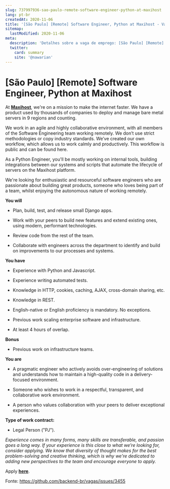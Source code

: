 ```yaml
---
slug: 737997936-sao-paulo-remote-software-engineer-python-at-maxihost
lang: pt-br
createdAt: 2020-11-06
title: '[São Paulo] [Remote] Software Engineer, Python at Maxihost - Vaga de Emprego'
sitemap:
  lastModified: 2020-11-06
meta:
  description: 'Detalhes sobre a vaga de emprego: [São Paulo] [Remote] Software Engineer, Python at Maxihost'
  twitter:
    card: summary
    site: '@nawarian'
---
```


# [São Paulo] [Remote] Software Engineer, Python at Maxihost

At **[Maxihost](https://www.maxihost.com/)**, we're on a mission to make the internet faster. We have a product used by thousands of companies to deploy and manage bare metal servers in 9 regions and counting.

We work in an agile and highly collaborative environment, with all members of the Software Engineering team working remotely. We don’t use strict methodologies or copy industry standards. We’ve created our own workflow, which allows us to work calmly and productively. This workflow is public and can be found here.

As a Python Engineer, you'll be mostly working on internal tools, building integrations between our systems and scripts that automate the lifecycle of servers on the Maxihost platform.

We're looking for enthusiastic and resourceful software engineers who are passionate about building great products, someone who loves being part of a team, whilst enjoying the autonomous nature of working remotely.


**You will**

- Plan, build, test, and release small Django apps.

- Work with your peers to build new features and extend existing ones, using modern, performant technologies.

- Review code from the rest of the team.

- Collaborate with engineers across the department to identify and build on improvements to our processes and systems.

**You have**

- Experience with Python and Javascript.

- Experience writing automated tests.

- Knowledge in HTTP, cookies, caching, AJAX, cross-domain sharing, etc.

- Knowledge in REST.

- English-native or English proficiency is mandatory. No exceptions.

- Previous work scaling enterprise software and infrastructure.

- At least 4 hours of overlap.

**Bonus**

- Previous work on infrastructure teams. 

**You are**

- A pragmatic engineer who actively avoids over-engineering of solutions and understands how to maintain a high-quality code in a delivery-focused environment.

- Someone who wishes to work in a respectful, transparent, and collaborative work environment.

- A person who values collaboration with your peers to deliver exceptional experiences.

**Type of work contract:** 

- Legal Person ("PJ").

_Experience comes in many forms, many skills are transferable, and passion goes a long way. If your experience is this close to what we’re looking for, consider applying. We know that diversity of thought makes for the best problem-solving and creative thinking, which is why we're dedicated to adding new perspectives to the team and encourage everyone to apply._

Apply [**here**](https://www.maxihost.com/careers?jobId=O3VutKtmovkw&ft_source=Github_4000128629&ft_medium=Free%20Job%20Boards_4000058596). 

Fonte: https://github.com/backend-br/vagas/issues/3455